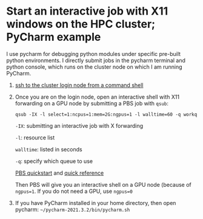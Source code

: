 # Start an interactive job with X11 windows on the HPC cluster; PyCharm example

I use pycharm for debugging python modules under specific pre-built python environments. I directly submit jobs in the pycharm terminal and python console, which runs on the
cluster node on which I am running PyCharm.

1. [ssh to the cluster login node from a command shell](https://github.com/Duke-NUS-HPC/docs/blob/main/ssh-with-keypairs.md)


1. Once you are on the login node, open an interactive shell with X11 forwarding on a GPU node by submitting a PBS job with `qsub`:

     `qsub -IX -l select=1:ncpus=1:mem=2G:ngpus=1 -l walltime=60 -q workq`

     `-IX`: submitting an interactive job with X forwarding

     `-l`: resource list

     `walltime`: listed in seconds

     `-q`: specify which queue to use

     [PBS quickstart](https://help.nscc.sg/pbspro-quickstartguide/) and [quick reference](https://help.nscc.sg/wp-content/uploads/2016/08/PBS_Professional_Quick_Reference.pdf)

    Then PBS will give you an interactive shell on a GPU node (because of `ngpus=1`. If you do not need a GPU, use `ngpus=0`

1. If you have PyCharm installed in your home directory, then open pycharm: `~/pycharm-2021.3.2/bin/pycharm.sh`
